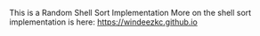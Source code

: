 This is a Random Shell Sort Implementation
More on the shell sort implementation is here: https://windeezkc.github.io
